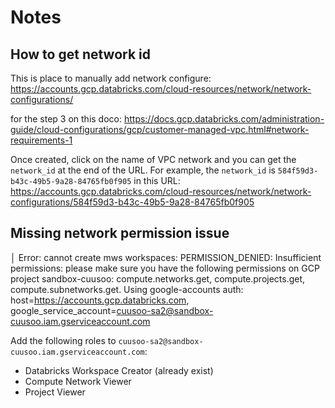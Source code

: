 # Notes

## How to get network id
This is place to manually add network configure: https://accounts.gcp.databricks.com/cloud-resources/network/network-configurations/

for the step 3 on this doco: https://docs.gcp.databricks.com/administration-guide/cloud-configurations/gcp/customer-managed-vpc.html#network-requirements-1

Once created, click on the name of VPC network and you can get the `network_id` at the end of the URL. For example, the `network_id` is `584f59d3-b43c-49b5-9a28-84765fb0f905` in this URL: https://accounts.gcp.databricks.com/cloud-resources/network/network-configurations/584f59d3-b43c-49b5-9a28-84765fb0f905

## Missing network permission issue

│ Error: cannot create mws workspaces: PERMISSION_DENIED: Insufficient permissions: please make sure you have the following permissions on GCP project sandbox-cuusoo: compute.networks.get, compute.projects.get, compute.subnetworks.get. Using google-accounts auth: host=https://accounts.gcp.databricks.com, google_service_account=cuusoo-sa2@sandbox-cuusoo.iam.gserviceaccount.com

Add the following roles to `cuusoo-sa2@sandbox-cuusoo.iam.gserviceaccount.com`:

- Databricks Workspace Creator (already exist)
- Compute Network Viewer
- Project Viewer
